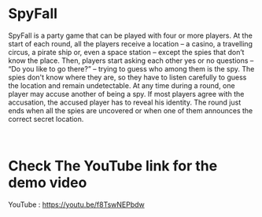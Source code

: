 # SpyFall
SpyFall is a party game that can be played with four or more players. At the start of each round, all the players receive a location – a casino, a travelling circus, a pirate ship or, even a space station – except the spies that don’t know the place. Then, players start asking each other yes or no questions – “Do you like to go there?” – trying to guess who among them is the spy. The spies don't know where they are, so they have to listen carefully to guess the location and remain undetectable. At any time during a round, one player may accuse another of being a spy. If most players agree with the accusation, the accused player has to reveal his identity. The round just ends when all the spies are uncovered or when one of them announces the correct secret location.

<br>

# Check The YouTube link for the demo video

YouTube : https://youtu.be/f8TswNEPbdw
